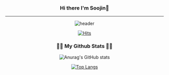 <div align="center">
  
### Hi there I'm Soojin👋
---
![header](https://capsule-render.vercel.app/api?type=wave&color=auto&height=300&section=header&text=Hello%20I'm%20Soojin~!&fontSize=90)

[![Hits](https://hits.seeyoufarm.com/api/count/incr/badge.svg?url=https%3A%2F%2Fgithub.com%2FSoojin-Lee-01&count_bg=%2379C83D&title_bg=%23555555&icon=&icon_color=%23E7E7E7&title=hits&edge_flat=false)](https://github.com/Soojin-Lee-01)
  
  
<h3 align="center">👩‍💻 My Github Stats 👩‍💻</h3>
<div align="center">

![Anurag's GitHub stats](https://github-readme-stats.vercel.app/api?username=Soojin-Lee-01&show_icons=true&theme=radical)
 
 [![Top Langs](https://github-readme-stats.vercel.app/api/top-langs/?username=Soojin-Lee-01)](https://github.com/Soojin-Lee-01/github-readme-stats)


  </div>

